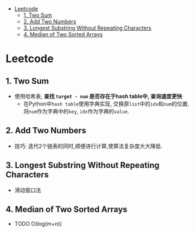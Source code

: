 - [Leetcode](#leetcode)
  - [1. Two Sum](#1-two-sum)
  - [2. Add Two Numbers](#2-add-two-numbers)
  - [3. Longest Substring Without Repeating Characters](#3-longest-substring-without-repeating-characters)
  - [4. Median of Two Sorted Arrays](#4-median-of-two-sorted-arrays)
# Leetcode

## 1. Two Sum

- 使用哈希表,  **查找 `target - num` 是否存在于hash table中, 查询速度更快** 
  - 在Python中`hash table`使用字典实现, 交换原`list`中的`idx`和`num`的位置, 将`num`作为字典中的`key`, `idx`作为字典的`value`.

## 2. Add Two Numbers

- 技巧: 迭代2个链表的同时,顺便进行计算,使算法复杂度大大降低.

## 3. Longest Substring Without Repeating Characters

- 滑动窗口法

## 4. Median of Two Sorted Arrays

- TODO O(log(m+n))